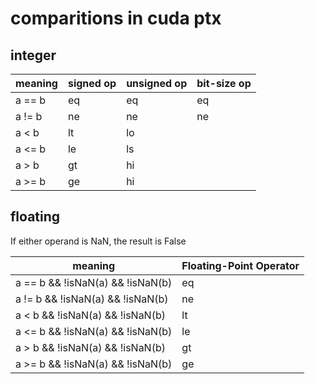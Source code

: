 
# comparitions in cuda ptx

## integer
| meaning | signed op | unsigned op | bit-size op |
| ------- | --------- | ----------- | ----------- |
| a == b  | eq        | eq          | eq          |
| a !=  b | ne        | ne          | ne          |
| a <   b | lt        | lo          |             |
| a <= b  | le        | ls          |             |
| a >   b | gt        | hi          |             |
| a >= b  | ge        | hi          |             |


## floating

If either operand is NaN, the result is False


| meaning               | Floating-Point Operator | 
| ----------------------------------| ----------- |
| a == b && !isNaN(a) && !isNaN(b)  | eq          |
| a !=  b && !isNaN(a) && !isNaN(b) | ne          |
| a <   b && !isNaN(a) && !isNaN(b) | lt          | 
| a <= b  && !isNaN(a) && !isNaN(b) | le          |
| a > b  && !isNaN(a) && !isNaN(b)  | gt          | 
| a >= b && !isNaN(a) && !isNaN(b)  | ge          | 

